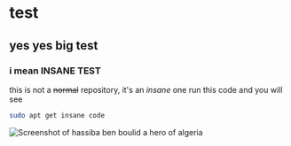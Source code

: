 # test
## yes yes big test
### i mean INSANE TEST 
this is not a ~~normal~~ repository, it's an _insane_ one 
run this code and you will see 
```bash
sudo apt get insane code
```
![Screenshot of hassiba ben boulid a hero of algeria](https://babzman.com/hassiba-ben-bouali-licone-de-la-resistance-feminine-de-la-guerre-de-liberation/.svg)

